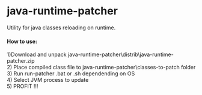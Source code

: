 java-runtime-patcher
====================

Utility for java classes reloading on runtime.

<h4>How to use:</h4>

1)Download and unpack java-runtime-patcher\distrib\java-runtime-patcher.zip<br/>
2) Place compiled class file to java-runtime-patcher\classes-to-patch folder<br/>
3) Run run-patcher .bat or .sh dependending on OS<br/>
4) Select JVM process to update<br/>
5) PROFIT !!!<br/>
